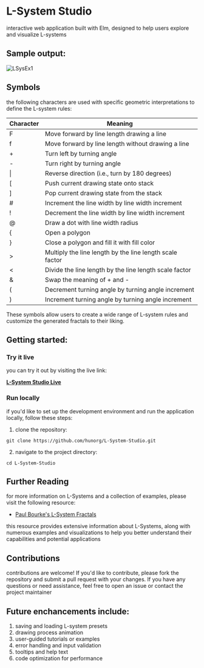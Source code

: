 # L-System Studio 

interactive web application built with Elm, designed to help users explore and visualize L-systems

## Sample output:
![LSysEx1](https://user-images.githubusercontent.com/114682020/230799728-cdda2004-b196-4394-b9c8-1073eda21171.png)






## Symbols

the following characters are used with specific geometric interpretations to define the L-system rules:

| Character | Meaning                                                     |
|-----------|-------------------------------------------------------------|
| F         | Move forward by line length drawing a line                  |
| f         | Move forward by line length without drawing a line          |
| +         | Turn left by turning angle                                  |
| -         | Turn right by turning angle                                 |
| \|        | Reverse direction (i.e., turn by 180 degrees)               |
| [         | Push current drawing state onto stack                       |
| ]         | Pop current drawing state from the stack                    |
| #         | Increment the line width by line width increment            |
| !         | Decrement the line width by line width increment            |
| @         | Draw a dot with line width radius                           |
| {         | Open a polygon                                              |
| }         | Close a polygon and fill it with fill color                 |
| >         | Multiply the line length by the line length scale factor    |
| <         | Divide the line length by the line length scale factor      |
| &         | Swap the meaning of + and -                                 |
| (         | Decrement turning angle by turning angle increment          |
| )         | Increment turning angle by turning angle increment          |

These symbols allow users to create a wide range of L-system rules and customize the generated fractals to their liking.

## Getting started:

### Try it live

you can try it out by visiting the live link:

[**L-System Studio Live**](https://rawcdn.githack.com/hunorg/L-System-Studio/890063907e2624ba0cbed0e6e48ebe3e28d0a9e7/index.html)

### Run locally

if you'd like to set up the development environment and run the application locally, follow these steps:

1. clone the repository:

```
git clone https://github.com/hunorg/L-System-Studio.git
```

2. navigate to the project directory:

```
cd L-System-Studio
```

## Further Reading

for more information on L-Systems and a collection of examples, please visit the following resource:

- [Paul Bourke's L-System Fractals](http://paulbourke.net/fractals/lsys/)

this resource provides extensive information about L-Systems, along with numerous examples and visualizations to help you better understand their capabilities and potential applications

## Contributions 

contributions are welcome! If you'd like to contribute, please fork the repository and submit a pull request with your changes. If you have any questions or need assistance, feel free to open an issue or contact the project maintainer


## Future enchancements include: 

1. saving and loading L-system presets
3. drawing process animation
4. user-guided tutorials or examples
5. error handling and input validation
6. tooltips and help text
7. code optimization for performance


